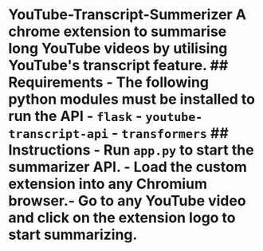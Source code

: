 # YouTube-Transcript-Summerizer A chrome extension to summarise long YouTube videos by utilising YouTube's transcript feature. ## Requirements - The following python modules must be installed to run the API - ```flask``` - ```youtube-transcript-api``` - ```transformers``` ## Instructions - Run ```app.py``` to start the summarizer API. - Load the custom extension into any Chromium browser.- Go to any YouTube video and click on the extension logo to start summarizing.
